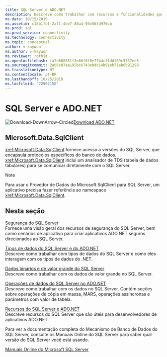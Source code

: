 ```yaml
---
title: SQL Server e ADO.NET
description: Descreve como trabalhar com recursos e funcionalidades que são específicos do SQL Server
ms.date: 10/15/2019
ms.assetid: c18b1fb1-2af1-4de7-80a4-95e56fd976cb
ms.prod: sql
ms.prod_service: connectivity
ms.technology: connectivity
ms.topic: conceptual
author: v-kaywon
ms.author: v-kaywon
ms.reviewer: rothja
ms.openlocfilehash: fa2e608851f3e66f0f6e77b4cf1ddf69c5537ee5
ms.sourcegitcommit: 2a06c87aa195bc6743ebdc14b91eb71ab6b91298
ms.translationtype: HT
ms.contentlocale: pt-BR
ms.lasthandoff: 10/25/2019
ms.locfileid: "72907158"
---
```

# <a name="sql-server-and-adonet"></a>SQL Server e ADO.NET

![Download-DownArrow-Circled](../../../ssdt/media/download.png)[Download ADO.NET](../../sql-connection-libraries.md#anchor-20-drivers-relational-access)

## <a name="microsoftdatasqlclient"></a>Microsoft.Data.SqlClient

<xref:Microsoft.Data.SqlClient> fornece acesso a versões do SQL Server, que encapsula protocolos específicos do banco de dados. <xref:Microsoft.Data.SqlClient> inclui um analisador de TDS (tabela de dados tabulares) para se comunicar diretamente com o SQL Server.  
  
> [!NOTE]
> Para usar o Provedor de Dados do Microsoft SqlClient para SQL Server, um aplicativo precisa fazer referência ao namespace <xref:Microsoft.Data.SqlClient>.  
  
## <a name="in-this-section"></a>Nesta seção  
[Segurança do SQL Server](sql-server-security.md)  
Fornece uma visão geral dos recursos de segurança do SQL Server, bem como cenários de aplicativo para criar aplicativos ADO.NET seguros direcionados ao SQL Server.  
  
[Tipos de dados do SQL Server e do ADO.NET](sql-server-data-types.md)  
Descreve como trabalhar com tipos de dados do SQL Server e como eles interagem com os tipos de dados do .NET.  
  
[Dados binários e de valor grande do SQL Server](sql-server-binary-large-value-data.md)  
Descreve como trabalhar com os dados de valor grande no SQL Server.  
  
[Operações de dados do SQL Server no ADO.NET](sql-server-data-operations.md)  
Descreve como trabalhar com os dados no SQL Server. Contém seções sobre operações de cópia em massa, MARS, operações assíncronas e parâmetros com valor de tabela.  
  
[Recursos do SQL Server e ADO.NET](sql-server-features-adonet.md)  
Descreve recursos do SQL Server que são úteis para desenvolvedores de aplicativos ADO.NET.  
  
Para ver a documentação completa do Mecanismo de Banco de Dados do SQL Server, consulte os Manuais Online do SQL Server para saber qual versão do SQL Server você está usando.  
  
[Manuais Online do Microsoft SQL Server](../../../sql-server/index.yml)
